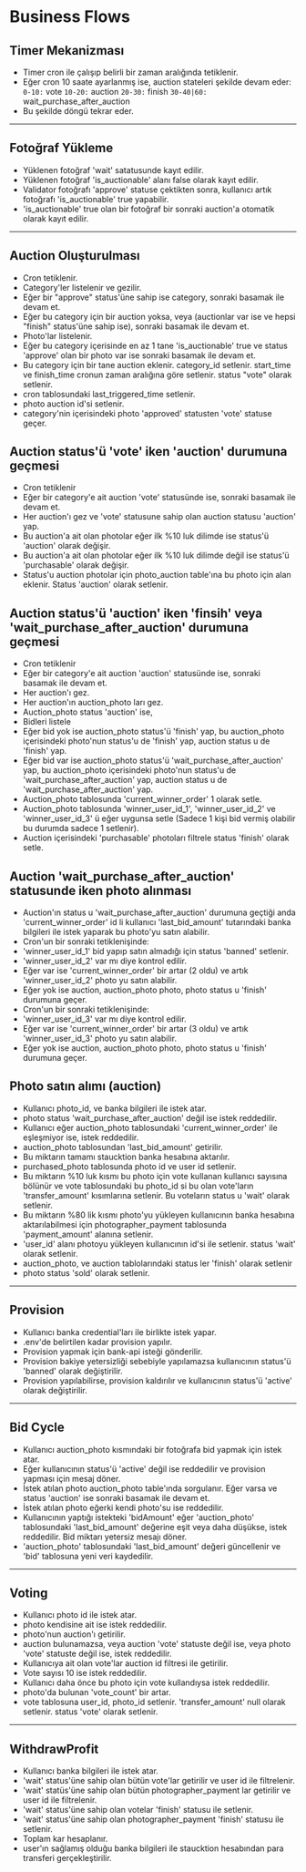 # Business Flows

## Timer Mekanizması

- Timer cron ile çalışıp belirli bir zaman aralığında tetiklenir.
- Eğer cron 10 saate ayarlanmış ise, auction stateleri şekilde devam eder:
  `0-10:` vote
  `10-20:` auction
  `20-30:` finish
  `30-40|60:` wait_purchase_after_auction
- Bu şekilde döngü tekrar eder.

<hr/>

## Fotoğraf Yükleme

- Yüklenen fotoğraf 'wait' satatusunde kayıt edilir.
- Yüklenen fotoğraf 'is_auctionable' alanı false olarak kayıt edilir.
- Validator fotoğrafı 'approve' statuse çektikten sonra, kullanıcı artık fotoğrafı 'is_auctionable' true yapabilir.
- 'is_auctionable' true olan bir fotoğraf bir sonraki auction'a otomatik olarak kayıt edilir.

<hr/>

## Auction Oluşturulması

- Cron tetiklenir.
- Category'ler listelenir ve gezilir.
- Eğer bir "approve" status'üne sahip ise category, sonraki basamak ile devam et.
- Eğer bu category için bir auction yoksa, veya (auctionlar var ise ve hepsi "finish" status'üne sahip ise), sonraki basamak ile devam et.
- Photo'lar listelenir.
- Eğer bu category içerisinde en az 1 tane 'is_auctionable' true ve status 'approve' olan bir photo var ise sonraki basamak ile devam et.
- Bu category için bir tane auction eklenir. category_id setlenir. start_time ve finish_time cronun zaman aralığına göre setlenir. status "vote" olarak setlenir.
- cron tablosundaki last_triggered_time setlenir.
- photo auction id'si setlenir.
- category'nin içerisindeki photo 'approved' statusten 'vote' statuse geçer.

## Auction status'ü 'vote' iken 'auction' durumuna geçmesi

- Cron tetiklenir
- Eğer bir category'e ait auction 'vote' statusünde ise, sonraki basamak ile devam et.
- Her auction'ı gez ve 'vote' statusune sahip olan auction statusu 'auction' yap.
- Bu auction'a ait olan photolar eğer ilk %10 luk dilimde ise status'ü 'auction' olarak değişir.
- Bu auction'a ait olan photolar eğer ilk %10 luk dilimde değil ise status'ü 'purchasable' olarak değişir.
- Status'u auction photolar için photo_auction table'ına bu photo için alan eklenir. Status 'auction' olarak setlenir.

## Auction status'ü 'auction' iken 'finsih' veya 'wait_purchase_after_auction' durumuna geçmesi

- Cron tetiklenir
- Eğer bir category'e ait auction 'auction' statusünde ise, sonraki basamak ile devam et.
- Her auction'ı gez.
- Her auction'ın auction_photo ları gez.
- Auction_photo status 'auction' ise,
- Bidleri listele
- Eğer bid yok ise auction_photo status'ü 'finish' yap, bu auction_photo içerisindeki photo'nun status'u de 'finish' yap, auction status u de 'finish' yap.
- Eğer bid var ise auction_photo status'ü 'wait_purchase_after_auction' yap, bu auction_photo içerisindeki photo'nun status'u de 'wait_purchase_after_auction' yap, auction status u de 'wait_purchase_after_auction' yap.
- Auction_photo tablosunda 'current_winner_order' 1 olarak setle.
- Auction_photo tablosunda 'winner_user_id_1', 'winner_user_id_2' ve 'winner_user_id_3' ü eğer uygunsa setle (Sadece 1 kişi bid vermiş olabilir bu durumda sadece 1 setlenir).
- Auction içerisindeki 'purchasable' photoları filtrele status 'finish' olarak setle.

## Auction 'wait_purchase_after_auction' statusunde iken photo alınması

- Auction'ın status u 'wait_purchase_after_auction' durumuna geçtiği anda 'current_winner_order' id li kullanıcı 'last_bid_amount' tutarındaki banka bilgileri ile istek yaparak bu photo'yu satın alabilir.
- Cron'un bir sonraki tetiklenişinde:
- 'winner_user_id_1' bid yapıp satın almadığı için status 'banned' setlenir.
- 'winner_user_id_2' var mı diye kontrol edilir.
- Eğer var ise 'current_winner_order' bir artar (2 oldu) ve artık 'winner_user_id_2' photo yu satın alabilir.
- Eğer yok ise auction, auction_photo photo, photo status u 'finish' durumuna geçer.
- Cron'un bir sonraki tetiklenişinde:
- 'winner_user_id_3' var mı diye kontrol edilir.
- Eğer var ise 'current_winner_order' bir artar (3 oldu) ve artık 'winner_user_id_3' photo yu satın alabilir.
- Eğer yok ise auction, auction_photo photo, photo status u 'finish' durumuna geçer.

## Photo satın alımı (auction)

- Kullanıcı photo_id, ve banka bilgileri ile istek atar.
- photo status 'wait_purchase_after_auction' değil ise istek reddedilir.
- Kullanıcı eğer auction_photo tablosundaki 'current_winner_order' ile eşleşmiyor ise, istek reddedilir.
- auction_photo tablosundan 'last_bid_amount' getirilir.
- Bu miktarın tamamı staucktion banka hesabına aktarılır.
- purchased_photo tablosunda photo id ve user id setlenir.
- Bu miktarın %10 luk kısmı bu photo için vote kullanan kullanıcı sayısına bölünür ve vote tablosundaki bu photo_id si bu olan vote'ların 'transfer_amount' kısımlarına setlenir. Bu voteların status u 'wait' olarak setlenir.
- Bu miktarın %80 lik kısmı photo'yu yükleyen kullanıcının banka hesabına aktarılabilmesi için photographer_payment tablosunda 'payment_amount' alanına setlenir.
- 'user_id' alanı photoyu yükleyen kullanıcının id'si ile setlenir. status 'wait' olarak setlenir.
- auction_photo, ve auction tablolarındaki status ler 'finish' olarak setlenir
- photo status 'sold' olarak setlenir.

<hr/>

## Provision

- Kullanıcı banka credential'ları ile birlikte istek yapar.
- .env'de belirtilen kadar provision yapılır.
- Provision yapmak için bank-api isteği gönderilir.
- Provision bakiye yetersizliği sebebiyle yapılamazsa kullanıcının status'ü 'banned' olarak değiştirilir.
- Provision yapılabilirse, provision kaldırılır ve kullanıcının status'ü 'active' olarak değiştirilir.

<hr/>

## Bid Cycle

- Kullanıcı auction_photo kısmındaki bir fotoğrafa bid yapmak için istek atar.
- Eğer kullanıcının status'ü 'active' değil ise reddedilir ve provision yapması için mesaj döner.
- İstek atılan photo auction_photo table'ında sorgulanır. Eğer varsa ve status 'auction' ise sonraki basamak ile devam et.
- İstek atılan photo eğerki kendi photo'su ise reddedilir.
- Kullanıcının yaptığı istekteki 'bidAmount' eğer 'auction_photo' tablosundaki 'last_bid_amount' değerine eşit veya daha düşükse, istek reddedilir. Bid miktarı yetersiz mesajı döner.
- 'auction_photo' tablosundaki 'last_bid_amount' değeri güncellenir ve 'bid' tablosuna yeni veri kaydedilir.

<hr/>

## Voting

- Kullanıcı photo id ile istek atar.
- photo kendisine ait ise istek reddedilir.
- photo'nun auction'ı getirilir.
- auction bulunamazsa, veya auction 'vote' statuste değil ise, veya photo 'vote' statuste değil ise, istek reddedilir.
- Kullanıcıya ait olan vote'lar auction id filtresi ile getirilir.
- Vote sayısı 10 ise istek reddedilir.
- Kullanıcı daha önce bu photo için vote kullandıysa istek reddedilir.
- photo'da bulunan 'vote_count' bir artar.
- vote tablosuna user_id, photo_id setlenir. 'transfer_amount' null olarak setlenir. status 'vote' olarak setlenir.

<hr/>

## WithdrawProfit

- Kullanıcı banka bilgileri ile istek atar.
- 'wait' status'üne sahip olan bütün vote'lar getirilir ve user id ile filtrelenir.
- 'wait' statüs'üne sahip olan bütün photographer_payment lar getirilir ve user id ile filtrelenir.
- 'wait' status'üne sahip olan votelar 'finish' statusu ile setlenir.
- 'wait' status'üne sahip olan photographer_payment 'finish' statusu ile setlenir.
- Toplam kar hesaplanır.
- user'ın sağlamış olduğu banka bilgileri ile staucktion hesabından para transferi gerçekleştirilir.
